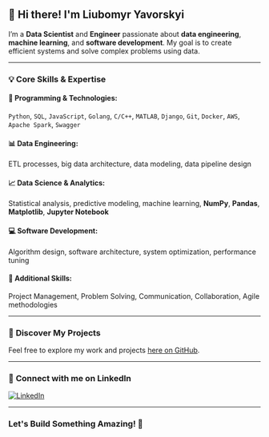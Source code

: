 ## 👋 Hi there! I'm **Liubomyr Yavorskyi**

I’m a **Data Scientist** and **Engineer** passionate about **data engineering**, **machine learning**, and **software development**. My goal is to create efficient systems and solve complex problems using data.

---

### 💡 **Core Skills & Expertise**

#### 🔧 **Programming & Technologies**:
`Python`, `SQL`, `JavaScript`, `Golang`, `C/C++`, `MATLAB`, `Django`, `Git`, `Docker`, `AWS`, `Apache Spark`, `Swagger`

#### 📊 **Data Engineering**:
ETL processes, big data architecture, data modeling, data pipeline design

#### 📈 **Data Science & Analytics**:
Statistical analysis, predictive modeling, machine learning, **NumPy**, **Pandas**, **Matplotlib**, **Jupyter Notebook**

#### 💻 **Software Development**:
Algorithm design, software architecture, system optimization, performance tuning

#### 🤝 **Additional Skills**:
Project Management, Problem Solving, Communication, Collaboration, Agile methodologies

---

### 🚀 **Discover My Projects**
Feel free to explore my work and projects [here on GitHub](#).

---

### 🔗 **Connect with me on LinkedIn**  
[![LinkedIn](https://img.shields.io/badge/LinkedIn-blue?logo=linkedin)](https://www.linkedin.com/in/liubomyr-yavorskyi-79a9192a5/)

---

### Let's Build Something Amazing! 🌟
